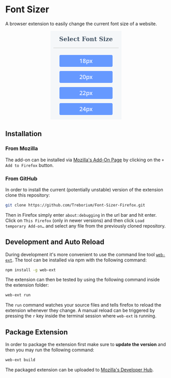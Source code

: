 # Font Sizer

A browser extension to easily change the current font size of a website. 

<div style="text-align:center"><img src="res/img/popup.png"/></div>

## Installation

### From Mozilla

The add-on can be installed via [Mozilla's Add-On Page](https://addons.mozilla.org/en-US/firefox/addon/font-sizer/) by clicking on the `+ Add to Firefox` button. 

### From GitHub

In order to install the current (potentially unstable) version of the extension clone this repository:

```bash
git clone https://github.com/Treborium/Font-Sizer-Firefox.git
```

Then in Firefox simply enter `about:debugging` in the url bar and hit enter.
Click on `This Firefox` (only in newer versions) and then click `Load temporary Add-on…` and select any file from the previously cloned repository.  

## Development and Auto Reload

During development it's more convenient to use the command line tool [`web-ext`](https://extensionworkshop.com/documentation/develop/getting-started-with-web-ext/).
The tool can be installed via npm with the following command: 

```bash
npm install -g web-ext
```

The extension can then be tested by using the following command inside the extension folder:

```bash 
web-ext run
```

The `run` command watches your source files and tells firefox to reload the extension whenever they change. A manual reload can be triggered by pressing the `r` key inside the terminal session where `web-ext` is running. 

## Package Extension

In order to package the extension first make sure to **update the version** and then you may run the following command:

```bash
web-ext build
```

The packaged extension can be uploaded to [Mozilla's Developer Hub](https://addons.mozilla.org/en-US/developers/).
